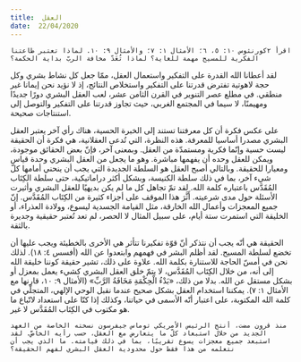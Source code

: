 ```yaml
---
title:  العقل
date:  22/04/2020
---
```


`اقرأ ٢كورنثوس ١٠: ٥، ٦؛ الأمثال ١: ٧؛ والأمثال ٩: ١٠. لماذا تعتبر طاعتنا الفكرية للمسيح مهمة للغاية؟ لماذا تُعَدّ مخافة الربّ بداية الحكمة؟`

لقد أعطانا الله القدرة على التفكير واستعمال العقل، ممّا جعل كل نشاط بشري وكل حجة لاهوتية تفترض قدرتنا على التفكير واستخلاص النتائج، إذ لا نؤيد نحن إيمانا غير منطقي. في مطلع عصر التنوير في القرن الثامن عشر، لعب العقل البشري دورًا جديدًا ومهيمنًا، لا سيما في المجتمع الغربي، حيث تجاوز قدرتنا على التفكير والتوصل إلى استنتاجات صحيحة.

على عكس فكرة أن كل معرفتنا تستند إلى الخبرة الحسية، هناك رأي آخر يعتبر العقل البشري مصدرا أساسيا للمعرفة. هذه النظرة، التي تُدعى العقلانية، هي فكرة أن الحقيقة ليست حسية وإنّما فكرية ومستمدّة من العقل. وبمعنى آخر، فإنّ بعض الحقائق موجودة، ويمكن للعقل وحده أن يفهمها مباشرة. وهو ما يجعل من العقل البشري وحدة قياس ومعيارا للحقيقة. وبالتالي أصبح العقل هو السلطة الجديدة التي يجب أن ينحني أمامها كلّ شيء آخر، بما في ذلك سلطة الكنيسة، وبشكل أكثر دراماتيكية، حتى سلطة الكِتَاب المُقَدَّس باعتباره كلمة الله. لقد تمّ تجاهل كل ما لم يكن بديهيًا للعقل البشري وأثيرت الأسئلة حول مدى شرعيته. أَثَّرَ هذا الموقف على أجزاء كثيرة من الكِتَاب المُقَدَّس. إنّ جميع المعجزات وأعمال الله الخارقة، مثل القيامة الجسدية ليسوع، وولادة العذراء، أو الخليقة التي استمرت ستة أيام، على سبيل المثال لا الحصر، لم تعد تُعتبر حقيقية وجديرة بالثقة.

الحقيقة هي أنّه يجب أن نتذكر أنّ قوّة تفكيرنا تتأثر هي الأخرى بالخطيئة ويجب عليها أن تخضع لسلطة المسيح. لقد أظلم البشر في فهمهم وابتعدوا عن الله (أفسس ٤: ١٨). لذلك نحن في أمسّ الحاجة للاستنارة بكلمة الله. علاوة على ذلك، تشير حقيقة كوننا خليقة الله إلى أنه، من خلال الكِتَاب المُقَدَّس، لا يتمّ خلق العقل البشري كشيء يعمل بمعزل أو بشكل مستقل عن الله. بدلا من ذلك، «بَدْءُ الْحِكْمَةِ مَخَافَةُ الرَّبِّ» (الأمثال ٩: ١٠، قارنها مع الأمثال ١: ٧). يمكننا استخدام العقل بشكل صحيح عندما نقبل الوحي الإلهي، المتجلّي في كلمة الله المكتوبة، على اعتبار أنّه الأسمى في حياتنا، وكذلك إذا كنّا على استعداد لاتّباع ما هو مكتوب في الكِتَاب المُقَدَّس لا غير.

`منذ قرون مضت، أنتج الرئيس الأمريكي توماس جيفرسون نسخته الخاصة من العهد الجديد من خلال استبعاد كلّ ما يتعارض مع العقل، حسب رأيه الخاصَّ. لقد استبعد جميع معجزات يسوع تقريبًا، بما في ذلك قيامته. ما الذي يجب أن نتعلمه من هذا فقط حول محدودية العقل البشري لفهم الحقيقة؟`